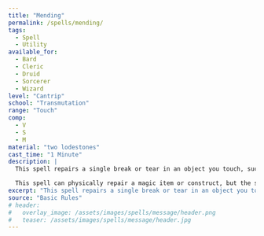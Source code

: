 ```yaml
---
title: "Mending"
permalink: /spells/mending/
tags:
  - Spell
  - Utility
available_for:
  - Bard
  - Cleric
  - Druid
  - Sorcerer
  - Wizard
level: "Cantrip"
school: "Transmutation"
range: "Touch"
comp:
  - V
  - S
  - M
material: "two lodestones"
cast_time: "1 Minute"
description: |
  This spell repairs a single break or tear in an object you touch, such as a broken chain link, two halves of a broken key, a torn cloak, or a leaking wineskin. As long as the break or tear is no larger than 1 foot in any dimension, you mend it, leaving no trace of the former damage.

  This spell can physically repair a magic item or construct, but the spell can't restore magic to such an object.
excerpt: "This spell repairs a single break or tear in an object you touch, such as a broken chain link, two halves of a broken key, a torn cloak, or a leaking wineskin."
source: "Basic Rules"
# header:
#   overlay_image: /assets/images/spells/message/header.png
#   teaser: /assets/images/spells/message/header.jpg
---
```

